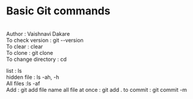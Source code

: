 # Basic Git commands
<br>
Author : Vaishnavi Dakare<br>
To check version : git --version<br>
To clear : clear<br>
To clone : git clone<br>
To change directory : cd<br>

list : ls<br>
hidden file : ls -ah, -h<br>
All files :ls -af<br>
Add : git add file name
all file at once : git add .
to commit : git commit -m